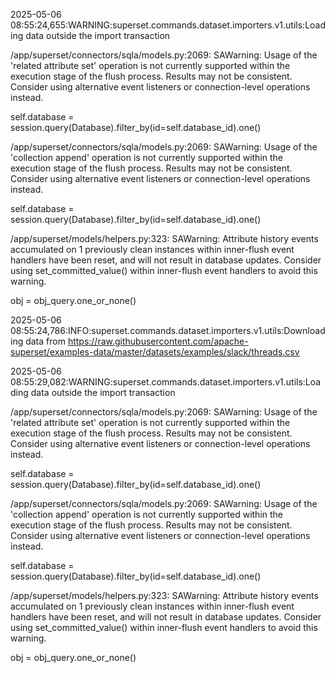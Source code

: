 
2025-05-06 08:55:24,655:WARNING:superset.commands.dataset.importers.v1.utils:Loading data outside the import transaction

/app/superset/connectors/sqla/models.py:2069: SAWarning: Usage of the 'related attribute set' operation is not currently supported within the execution stage of the flush process. Results may not be consistent.  Consider using alternative event listeners or connection-level operations instead.

  self.database = session.query(Database).filter_by(id=self.database_id).one()

/app/superset/connectors/sqla/models.py:2069: SAWarning: Usage of the 'collection append' operation is not currently supported within the execution stage of the flush process. Results may not be consistent.  Consider using alternative event listeners or connection-level operations instead.

  self.database = session.query(Database).filter_by(id=self.database_id).one()

/app/superset/models/helpers.py:323: SAWarning: Attribute history events accumulated on 1 previously clean instances within inner-flush event handlers have been reset, and will not result in database updates. Consider using set_committed_value() within inner-flush event handlers to avoid this warning.

  obj = obj_query.one_or_none()

2025-05-06 08:55:24,786:INFO:superset.commands.dataset.importers.v1.utils:Downloading data from https://raw.githubusercontent.com/apache-superset/examples-data/master/datasets/examples/slack/threads.csv⁠

2025-05-06 08:55:29,082:WARNING:superset.commands.dataset.importers.v1.utils:Loading data outside the import transaction

/app/superset/connectors/sqla/models.py:2069: SAWarning: Usage of the 'related attribute set' operation is not currently supported within the execution stage of the flush process. Results may not be consistent.  Consider using alternative event listeners or connection-level operations instead.

  self.database = session.query(Database).filter_by(id=self.database_id).one()

/app/superset/connectors/sqla/models.py:2069: SAWarning: Usage of the 'collection append' operation is not currently supported within the execution stage of the flush process. Results may not be consistent.  Consider using alternative event listeners or connection-level operations instead.

  self.database = session.query(Database).filter_by(id=self.database_id).one()

/app/superset/models/helpers.py:323: SAWarning: Attribute history events accumulated on 1 previously clean instances within inner-flush event handlers have been reset, and will not result in database updates. Consider using set_committed_value() within inner-flush event handlers to avoid this warning.

  obj = obj_query.one_or_none()
